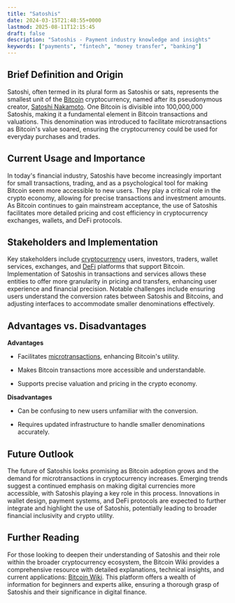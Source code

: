 ```yaml
---
title: "Satoshis"
date: 2024-03-15T21:48:55+0000
lastmod: 2025-08-11T12:15:45
draft: false
description: "Satoshis - Payment industry knowledge and insights"
keywords: ["payments", "fintech", "money transfer", "banking"]
---
```


## Brief Definition and Origin

Satoshi, often termed in its plural form as Satoshis or sats, represents the smallest unit of the [Bitcoin](https://faisalkhan.com/learn/explainers/bitcoin/) cryptocurrency, named after its pseudonymous creator, [Satoshi Nakamoto](https://faisalkhanllc.xyz/resources/payments-wiki/s/satoshi-nakamoto/). One Bitcoin is divisible into 100,000,000 Satoshis, making it a fundamental element in Bitcoin transactions and valuations. This denomination was introduced to facilitate microtransactions as Bitcoin's value soared, ensuring the cryptocurrency could be used for everyday purchases and trades.

## Current Usage and Importance

In today's financial industry, Satoshis have become increasingly important for small transactions, trading, and as a psychological tool for making Bitcoin seem more accessible to new users. They play a critical role in the crypto economy, allowing for precise transactions and investment amounts. As Bitcoin continues to gain mainstream acceptance, the use of Satoshis facilitates more detailed pricing and cost efficiency in cryptocurrency exchanges, wallets, and DeFi protocols.

## Stakeholders and Implementation

Key stakeholders include [cryptocurrency](https://faisalkhanllc.xyz/resources/payments-wiki/c/cryptocurrency/) users, investors, traders, wallet services, exchanges, and [DeFi](https://faisalkhan.com/learn/explainers/defi-decentralized-finance/) platforms that support Bitcoin. Implementation of Satoshis in transactions and services allows these entities to offer more granularity in pricing and transfers, enhancing user experience and financial precision. Notable challenges include ensuring users understand the conversion rates between Satoshis and Bitcoins, and adjusting interfaces to accommodate smaller denominations effectively.

## Advantages vs. Disadvantages

**Advantages**

- Facilitates [microtransactions](https://faisalkhan.com/learn/explainers/microtransactions/), enhancing Bitcoin's utility.

- Makes Bitcoin transactions more accessible and understandable.

- Supports precise valuation and pricing in the crypto economy.

**Disadvantages**

- Can be confusing to new users unfamiliar with the conversion.

- Requires updated infrastructure to handle smaller denominations accurately.

## Future Outlook

The future of Satoshis looks promising as Bitcoin adoption grows and the demand for microtransactions in cryptocurrency increases. Emerging trends suggest a continued emphasis on making digital currencies more accessible, with Satoshis playing a key role in this process. Innovations in wallet design, payment systems, and DeFi protocols are expected to further integrate and highlight the use of Satoshis, potentially leading to broader financial inclusivity and crypto utility.

## Further Reading

For those looking to deepen their understanding of Satoshis and their role within the broader cryptocurrency ecosystem, the Bitcoin Wiki provides a comprehensive resource with detailed explanations, technical insights, and current applications: [Bitcoin Wiki](https://en.bitcoin.it/wiki/Main_Page). This platform offers a wealth of information for beginners and experts alike, ensuring a thorough grasp of Satoshis and their significance in digital finance.